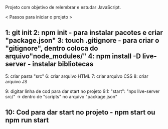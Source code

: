 Projeto com objetivo de relembrar e estudar JavaScript.

< Passos para iniciar o projeto >

1: git init
2: npm init - para instalar pacotes e criar "package.json"
3: touch .gitignore - para criar o "gitignore", dentro coloca do arquivo"node_modules/"
4: npm install -D live-server - instalar bibliotecas
-------

5: criar pasta "src"
6: criar arquivo HTML
7: criar arquivo CSS
8: criar arquivo JS

9: digitar linha de cod para dar start no projeto
    9.1: "start": "npx live-server src/" -> dentro de "scripts" no arquivo "package.json"

10: Cod para dar start no projeto - npm start ou npm run start
---------